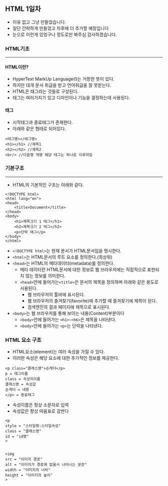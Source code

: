## HTML 1일차
- 이유 없고 그냥 만들었습니다.
- 일단 간략하게 만들었고 차후에 더 추가할 예정입니다
- 눈으로 이런게 있었구나 정도로만 봐주심 감사하겠습니다.
### HTML기초
---
#### HTML이란?
- HyperText MarkUp Language라는 거창한 뜻이 있다.
- 하지만 대개 문서 취급을 받고 언어취급을 잘 못받는다.
- HTML은 태그라는 것들로 구성된다.
- 태그는 여러가지가 있고 디자인이나 기능을 결정하는데 사용된다.

#### 태그
- 시작태그과 종료태그가 존재한다.
- 아래와 같은 형태로 되어있다.
```
<태그명></태그명>
<h1></h1> //제목1
<h2></h2> //제목2
<br/> //다음행 개행 해당 태그는 하나로 이루어짐
```

### 기본구조
---
- HTML의 기본적인 구조는 아래와 같다.
```
<!DOCTYPE html>
<html lang="en">
<head>
    <title>Document</title>
</head>
<body>
    <h1>제목크기 1 태그</h1>
    <h2>제목크기 2 태그</h2>
    <p>단락 태그</p>
</body>
</html>
```
- ```<!DOCTYPE html>```는 현재 문서가 HTML문서임을 명시한다.
- ```<html>```는 HTML문서의 루트 요소를 정의한다.(최상위)
- ```<head>```는 HTML의 메타데이터(metadata)를 정의한다.
  - 메타 데이터란 HTML문서에 대한 정보로 웹 브라우저에는 직접적으로 표현되지 않는 정보를 의미한다.
  - ```<head>```안에 들어가는```<title>```은 문서의 제목을 정의하며 아래와 같은 용도로 사용된다.
    - 웹 브라우저의 툴바에 표시된다.
    - 웹 브라우저의 즐겨찾기(favorite)에 추가할 때 즐겨찾기에 제목이 된다.
    - 검색엔진의 결과 페이지에 제목으로 표시된다.
- ```<body>```는 웹 브라우저를 통해 보이는 내용(Content)부분이다
  - ```<body>```안에 들어가는 ```<h1>~<h6>```은 제목을 나타낸다.
  - ```<body>```안에 들어가는 ```<p>```는 단락을 나타낸다.

### HTML 요소 구조
- HTML요소(element)는 여러 속성을 가질 수 있다.
- 이러한 속성은 해당 요소에 대한 추가적인 정보를 제공한다.

```
<p class="클래스명">순게더</p>
p = 태그이름
class = 속성의이름
클래스명 = 속성값
순게더 = 내용
</p> = 종료태그
```
- 속성이름은 항상 소문자로 입력
- 속성값은 항상 따옴표로 감싼다
```
<p
style = "스타일명:스타일속성"
class = "클래스명"
id = "id명"
>


<img
src = "이미지 경로"
alt = "이미지가 경로에 없을시 나타나는 문장"
width = "이미지의 너비"
height = "이미지의 높이"
>
```